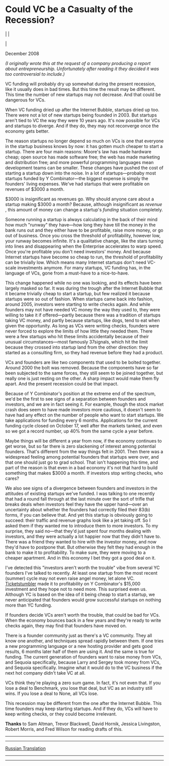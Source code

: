 # Could VC be a Casualty of the Recession?

| | [](index.html)  
  
|   
  
December 2008  
  
 _(I originally wrote this at the request of a company producing a report about entrepreneurship. Unfortunately after reading it they decided it was too controversial to include.)_  
  
VC funding will probably dry up somewhat during the present recession, like it usually does in bad times. But this time the result may be different. This time the number of new startups may not decrease. And that could be dangerous for VCs.  
  
When VC funding dried up after the Internet Bubble, startups dried up too. There were not a lot of new startups being founded in 2003\. But startups aren't tied to VC the way they were 10 years ago. It's now possible for VCs and startups to diverge. And if they do, they may not reconverge once the economy gets better.  
  
The reason startups no longer depend so much on VCs is one that everyone in the startup business knows by now: it has gotten much cheaper to start a startup. There are four main reasons: Moore's law has made hardware cheap; open source has made software free; the web has made marketing and distribution free; and more powerful programming languages mean development teams can be smaller. These changes have pushed the cost of starting a startup down into the noise. In a lot of startups—probaby most startups funded by Y Combinator—the biggest expense is simply the founders' living expenses. We've had startups that were profitable on revenues of $3000 a month.  
  
$3000 is insignificant as revenues go. Why should anyone care about a startup making $3000 a month? Because, although insignificant as _revenue_ , this amount of money can change a startup's _funding_ situation completely.  
  
Someone running a startup is always calculating in the back of their mind how much "runway" they have—how long they have till the money in the bank runs out and they either have to be profitable, raise more money, or go out of business. Once you cross the threshold of profitability, however low, your runway becomes infinite. It's a qualitative change, like the stars turning into lines and disappearing when the Enterprise accelerates to warp speed. Once you're profitable you don't need investors' money. And because Internet startups have become so cheap to run, the threshold of profitability can be trivially low. Which means many Internet startups don't need VC-scale investments anymore. For many startups, VC funding has, in the language of VCs, gone from a must-have to a nice-to-have.  
  
This change happened while no one was looking, and its effects have been largely masked so far. It was during the trough after the Internet Bubble that it became trivially cheap to start a startup, but few realized it because startups were so out of fashion. When startups came back into fashion, around 2005, investors were starting to write checks again. And while founders may not have needed VC money the way they used to, they were willing to take it if offered—partly because there was a tradition of startups taking VC money, and partly because startups, like dogs, tend to eat when given the opportunity. As long as VCs were writing checks, founders were never forced to explore the limits of how little they needed them. There were a few startups who hit these limits accidentally because of their unusual circumstances—most famously 37signals, which hit the limit because they crossed into startup land from the other direction: they started as a consulting firm, so they had revenue before they had a product.  
  
VCs and founders are like two components that used to be bolted together. Around 2000 the bolt was removed. Because the components have so far been subjected to the same forces, they still seem to be joined together, but really one is just resting on the other. A sharp impact would make them fly apart. And the present recession could be that impact.  
  
Because of Y Combinator's position at the extreme end of the spectrum, we'd be the first to see signs of a separation between founders and investors, and we are in fact seeing it. For example, though the stock market crash does seem to have made investors more cautious, it doesn't seem to have had any effect on the number of people who want to start startups. We take applications for funding every 6 months. Applications for the current funding cycle closed on October 17, well after the markets tanked, and even so we got a record number, up 40% from the same cycle a year before.  
  
Maybe things will be different a year from now, if the economy continues to get worse, but so far there is zero slackening of interest among potential founders. That's different from the way things felt in 2001. Then there was a widespread feeling among potential founders that startups were over, and that one should just go to grad school. That isn't happening this time, and part of the reason is that even in a bad economy it's not that hard to build something that makes $3000 a month. If investors stop writing checks, who cares?  
  
We also see signs of a divergence between founders and investors in the attitudes of existing startups we've funded. I was talking to one recently that had a round fall through at the last minute over the sort of trifle that breaks deals when investors feel they have the upper hand—over an uncertainty about whether the founders had correctly filed their 83(b) forms, if you can believe that. And yet this startup is obviously going to succeed: their traffic and revenue graphs look like a jet taking off. So I asked them if they wanted me to introduce them to more investors. To my surprise, they said no—that they'd just spent four months dealing with investors, and they were actually a lot happier now that they didn't have to. There was a friend they wanted to hire with the investor money, and now they'd have to postpone that. But otherwise they felt they had enough in the bank to make it to profitability. To make sure, they were moving to a cheaper apartment. And in this economy I bet they got a good deal on it.  
  
I've detected this "investors aren't worth the trouble" vibe from several YC founders I've talked to recently. At least one startup from the most recent (summer) cycle may not even raise angel money, let alone VC. [Ticketstumbler](http://ticketstumbler.com) made it to profitability on Y Combinator's $15,000 investment and they hope not to need more. This surprised even us. Although YC is based on the idea of it being cheap to start a startup, we never anticipated that founders would grow successful startups on nothing more than YC funding.  
  
If founders decide VCs aren't worth the trouble, that could be bad for VCs. When the economy bounces back in a few years and they're ready to write checks again, they may find that founders have moved on.  
  
There is a founder community just as there's a VC community. They all know one another, and techniques spread rapidly between them. If one tries a new programming language or a new hosting provider and gets good results, 6 months later half of them are using it. And the same is true for funding. The current generation of founders want to raise money from VCs, and Sequoia specifically, because Larry and Sergey took money from VCs, and Sequoia specifically. Imagine what it would do to the VC business if the next hot company didn't take VC at all.  
  
VCs think they're playing a zero sum game. In fact, it's not even that. If you lose a deal to Benchmark, you lose that deal, but VC as an industry still wins. If you lose a deal to None, all VCs lose.  
  
This recession may be different from the one after the Internet Bubble. This time founders may keep starting startups. And if they do, VCs will have to keep writing checks, or they could become irrelevant.  
  
  
  
  
  
  
  
 **Thanks** to Sam Altman, Trevor Blackwell, David Hornik, Jessica Livingston, Robert Morris, and Fred Wilson for reading drafts of this.  
  
  
---  
  
  
---  
[Russian Translation](http://www.web30.ru/2008/12/07/mogut-li-venchurnye-kapitalisty-stat-zhertvami-krizisa/)  
  
  
  
  

* * *  
  
---
